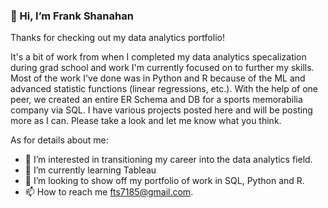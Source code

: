
### 👋 Hi, I’m Frank Shanahan

Thanks for checking out my data analytics portfolio! 

It's a bit of work from when I completed my data analytics specalization during grad school and work I'm currently focused on to further my skills. Most of the work I've done was in Python and R because of the ML and advanced statistic functions (linear regressions, etc.). With the help of one peer, we created an entire ER Schema and DB for a sports memorabilia company via SQL. I have various projects posted here and will be posting more as I can. Please take a look and let me know what you think. 
       
As for details about me:
       
- 👀 I’m interested in transitioning my career into the data analytics field.
- 🌱 I’m currently learning Tableau
- 💞️ I’m looking to show off my portfolio of work in SQL, Python and R.
- 📫 How to reach me fts7185@gmail.com. 
